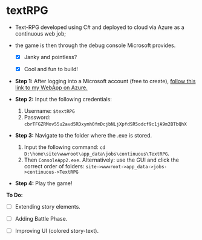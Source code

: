 # textRPG
- Text-RPG developed using C# and deployed to cloud via Azure as a continuous web job;
- the game is then through the debug console Microsoft provides. 

     - [x] Janky and pointless? 
     - [x] Cool and fun to build!


- **Step 1:**
After logging into a Microsoft account (free to create), 
[follow this link to my WebApp on Azure.](<https://textrpg.scm.azurewebsites.net/DebugConsole> "textRPG-->Azure continuous WebJob.")




- **Step 2:**
Input the following credentials:
  1. Username: `$textRPG`
  2. Password: `cbrTFGZRMov55u2avd5RDxymh0fmDcjbNLjXpfdSR5odcf9c1jA9m2BTbQhX`
- **Step 3:**
Navigate to the folder where the .exe is stored.
  1. Input the following command: `cd D:\home\site\wwwroot\app_data\jobs\continuous\TextRPG`.
  2. Then `ConsoleApp2.exe`.
Alternatively: use the GUI and click the correct order of folders: `site->wwwroot->app_data->jobs->continuous->TextRPG`

- **Step 4:**
Play the game!



**To Do:**
- [ ] Extending story elements.
- [ ] Adding Battle Phase.
- [ ] Improving UI (colored story-text).





